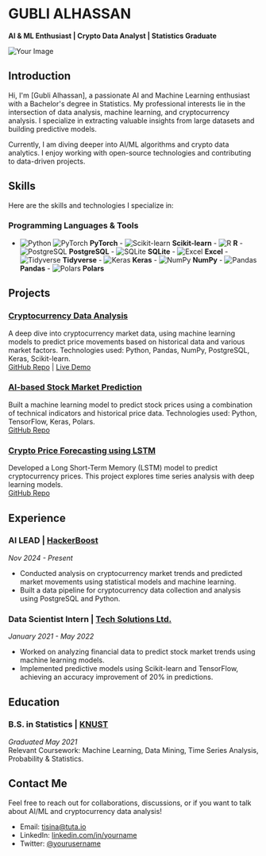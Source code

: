 # GUBLI ALHASSAN
**AI & ML Enthusiast | Crypto Data Analyst | Statistics Graduate**

![Your Image](link_to_image)

## Introduction
Hi, I'm [Gubli Alhassan], a passionate AI and Machine Learning enthusiast with a Bachelor's degree in Statistics. My professional interests lie in the intersection of data analysis, machine learning, and cryptocurrency analysis. I specialize in extracting valuable insights from large datasets and building predictive models. 

Currently, I am diving deeper into AI/ML algorithms and crypto data analytics. I enjoy working with open-source technologies and contributing to data-driven projects.

## Skills
Here are the skills and technologies I specialize in:

### **Programming Languages & Tools**
- ![Python](https://img.shields.io/badge/-Python-3776AB?style=flat&logo=python&logoColor=white)  ![PyTorch](https://img.shields.io/badge/-PyTorch-EE4C2C?style=flat&logo=pytorch&logoColor=white) **PyTorch**  - ![Scikit-learn](https://img.shields.io/badge/-Scikit--Learn-F7931E?style=flat&logo=scikit-learn&logoColor=white) **Scikit-learn**  - ![R](https://img.shields.io/badge/-R-276DC3?style=flat&logo=r&logoColor=white) **R**  - ![PostgreSQL](https://img.shields.io/badge/-PostgreSQL-336791?style=flat&logo=postgresql&logoColor=white) **PostgreSQL**  - ![SQLite](https://img.shields.io/badge/-SQLite-003B57?style=flat&logo=sqlite&logoColor=white) **SQLite**  - ![Excel](https://img.shields.io/badge/-Excel-217346?style=flat&logo=microsoft-excel&logoColor=white) **Excel**  - ![Tidyverse](https://img.shields.io/badge/-Tidyverse-40B7A1?style=flat&logo=r&logoColor=white) **Tidyverse**  - ![Keras](https://img.shields.io/badge/-Keras-D00000?style=flat&logo=keras&logoColor=white) **Keras**  - ![NumPy](https://img.shields.io/badge/-NumPy-013243?style=flat&logo=numpy&logoColor=white) **NumPy**  - ![Pandas](https://img.shields.io/badge/-Pandas-150458?style=flat&logo=pandas&logoColor=white) **Pandas**  - ![Polars](https://img.shields.io/badge/-Polars-11A6B1?style=flat&logo=polars&logoColor=white) **Polars**

## Projects

### [Cryptocurrency Data Analysis](https://github.com/yourusername/crypto-data-analysis)
A deep dive into cryptocurrency market data, using machine learning models to predict price movements based on historical data and various market factors. Technologies used: Python, Pandas, NumPy, PostgreSQL, Keras, Scikit-learn.  
[GitHub Repo](https://github.com/yourusername/crypto-data-analysis) | [Live Demo](link_to_live_demo)

### [AI-based Stock Market Prediction](https://github.com/yourusername/ai-stock-market-prediction)
Built a machine learning model to predict stock prices using a combination of technical indicators and historical price data. Technologies used: Python, TensorFlow, Keras, Polars.  
[GitHub Repo](https://github.com/yourusername/ai-stock-market-prediction)

### [Crypto Price Forecasting using LSTM](https://github.com/yourusername/lstm-crypto-price-forecast)
Developed a Long Short-Term Memory (LSTM) model to predict cryptocurrency prices. This project explores time series analysis with deep learning models.  
[GitHub Repo](https://github.com/yourusername/lstm-crypto-price-forecast)

## Experience

### AI LEAD | [HackerBoost](https://www.hackerboost.org/)
*Nov 2024 - Present*  
- Conducted analysis on cryptocurrency market trends and predicted market movements using statistical models and machine learning.
- Built a data pipeline for cryptocurrency data collection and analysis using PostgreSQL and Python.

### Data Scientist Intern | [Tech Solutions Ltd.](https://techsolutions.com)
*January 2021 - May 2022*  
- Worked on analyzing financial data to predict stock market trends using machine learning models.
- Implemented predictive models using Scikit-learn and TensorFlow, achieving an accuracy improvement of 20% in predictions.

## Education

### B.S. in Statistics | [KNUST](https://www.knust.edu.gh/)
*Graduated May 2021*  
Relevant Coursework: Machine Learning, Data Mining, Time Series Analysis, Probability & Statistics.

## Contact Me
Feel free to reach out for collaborations, discussions, or if you want to talk about AI/ML and cryptocurrency data analysis!

- Email: [tisina@tuta.io](mailto:tisina@tuta.io)
- LinkedIn: [linkedin.com/in/yourname](https://linkedin.com/in/yourname)
- Twitter: [@yourusername](https://twitter.com/yourusername)

